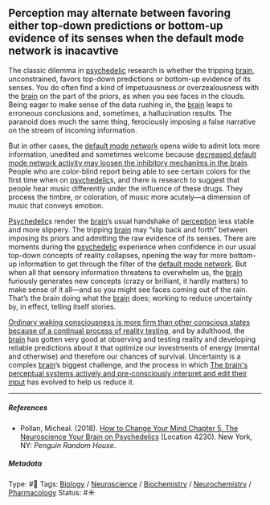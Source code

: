 ## Perception may alternate between favoring either top-down predictions or bottom-up evidence of its senses when the default mode network is inacavtive

The classic dilemma in [psychedelic](Psychedelic.md) research is whether the tripping [brain](Brain.md), unconstrained, favors top-down predictions or bottom-up evidence of its senses. You do often find a kind of impetuousness or overzealousness with the [brain](Brain.md)  on the part of the priors, as when you see faces in the clouds. Being eager to make sense of the data rushing in, the [brain](Brain.md) leaps to erroneous conclusions and, sometimes, a hallucination results. The paranoid does much the same thing, ferociously imposing a false narrative on the stream of incoming information.

But in other cases, the [default mode network](Default%20mode%20network.md) opens wide to admit lots more information, unedited and sometimes welcome because [decreased default mode network activity may loosen the inhibitory mechanims in the brain](Decreased%20default%20mode%20network%20activity%20may%20loosen%20the%20inhibitory%20mechanims%20in%20the%20brain.md). People who are color-blind report being able to see certain colors for the first time when on [psychedelic](Psychedelic.md)s, and there is research to suggest that people hear music differently under the influence of these drugs. They process the timbre, or coloration, of music more acutely—a dimension of music that conveys emotion.

[Psychedelic](Psychedelic.md)s render the [brain](Brain.md)’s usual handshake of [perception](Perception.md) less stable and more slippery. The tripping [brain](Brain.md) may “slip back and forth” between imposing its priors and admitting the raw evidence of its senses. There are moments during the [psychedelic](Psychedelic.md) experience when confidence in our usual top-down concepts of reality collapses, opening the way for more bottom-up information to get through the filter of the [default mode network](Default%20mode%20network.md). But when all that sensory information threatens to overwhelm us, the [brain](Brain.md) furiously generates new concepts (crazy or brilliant, it hardly matters) to make sense of it all—and so you might see faces coming out of the rain. That’s the brain doing what the [brain](Brain.md) does; working to reduce uncertainty by, in effect, telling itself stories.

[Ordinary waking consciousness is more firm than other conscious states because of a continual process of reality testing](Ordinary%20waking%20consciousness%20is%20more%20firm%20than%20other%20conscious%20states%20because%20of%20a%20continual%20process%20of%20reality%20testing.md), and by adulthood, the [brain](Brain.md) has gotten very good at observing and testing reality and developing reliable predictions about it that optimize our investments of energy (mental and otherwise) and therefore our chances of survival. Uncertainty is a complex [brain](Brain.md)’s biggest challenge, and the process in which [The brain's perceptual systems actively and pre-consciously interpret and edit their input](The%20brain's%20perceptual%20systems%20actively%20and%20pre-consciously%20interpret%20and%20edit%20their%20input.md) has evolved to help us reduce it.

---

##### References

* Pollan, Micheal. (2018). [How to Change Your Mind Chapter 5. The Neuroscience Your Brain on Psychedelics](How%20to%20Change%20Your%20Mind%20Chapter%205.%20The%20Neuroscience%20Your%20Brain%20on%20Psychedelics.md) (Location 4230). New York, NY: *Penguin Random House*. 

##### Metadata

Type: #🔴 
Tags: [Biology]() / [Neuroscience](Neuroscience.md) / [Biochemistry](Biochemistry.md) / [Neurochemistry](Neurochemistry.md) / [Pharmacology]() 
Status: #☀️ 
